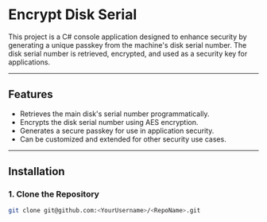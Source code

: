# **Encrypt Disk Serial**

This project is a C# console application designed to enhance security by generating a unique passkey from the machine's disk serial number. The disk serial number is retrieved, encrypted, and used as a security key for applications.

---

## **Features**
- Retrieves the main disk's serial number programmatically.
- Encrypts the disk serial number using AES encryption.
- Generates a secure passkey for use in application security.
- Can be customized and extended for other security use cases.

---

## **Installation**

### **1. Clone the Repository**
```bash
git clone git@github.com:<YourUsername>/<RepoName>.git
